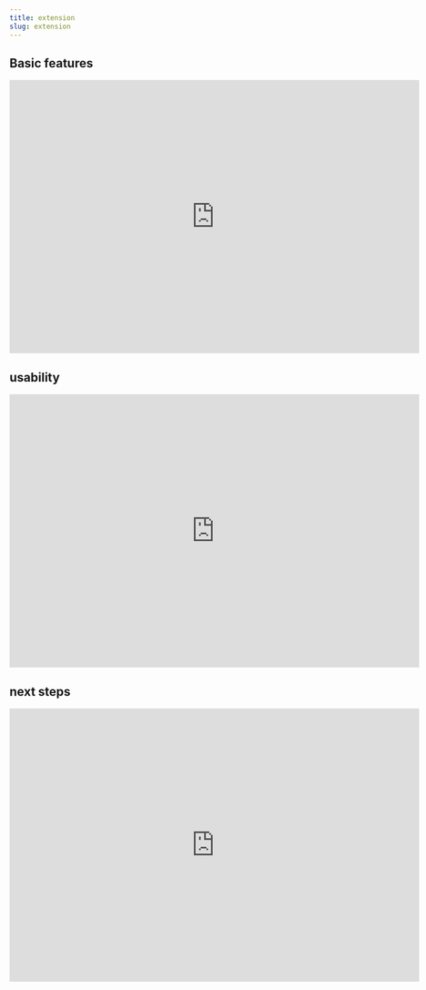 ```yaml
---
title: extension
slug: extension
---
```


## Basic features

<iframe width="720" height="480" src="https://www.youtube.com/embed/vLV66dctaxA" title="YouTube video player" frameborder="0" allow="accelerometer; autoplay; clipboard-write; encrypted-media; gyroscope; picture-in-picture" allowfullscreen></iframe>

## usability

<iframe width="720" height="480" src="https://www.youtube.com/embed/9vQBRkKzQSw" title="YouTube video player" frameborder="0" allow="accelerometer; autoplay; clipboard-write; encrypted-media; gyroscope; picture-in-picture" allowfullscreen></iframe>

## next steps

<iframe width="720" height="480" src="https://www.youtube.com/embed/rQrquq_hZA4" title="YouTube video player" frameborder="0" allow="accelerometer; autoplay; clipboard-write; encrypted-media; gyroscope; picture-in-picture" allowfullscreen></iframe>